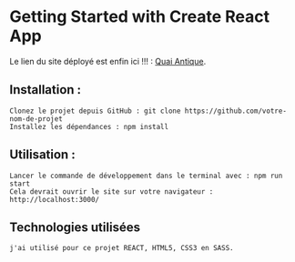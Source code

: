 # Getting Started with Create React App

Le lien du site déployé est enfin ici !!! : [Quai Antique](https://alcarian.github.io/ECF-Studi-Quai-Antique/).

## Installation :

    Clonez le projet depuis GitHub : git clone https://github.com/votre-nom-de-projet
    Installez les dépendances : npm install

## Utilisation :

    Lancer le commande de développement dans le terminal avec : npm run start
    Cela devrait ouvrir le site sur votre navigateur : http://localhost:3000/

## Technologies utilisées

    j'ai utilisé pour ce projet REACT, HTML5, CSS3 en SASS.
